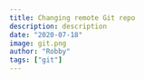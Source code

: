 ```yaml
---
title: Changing remote Git repo
description: description
date: "2020-07-18"
image: git.png
author: "Robby"
tags: ["git"]
---
```

<!---->
<!-- ## List current remote -->
<!---->
<!-- ``` -->
<!-- git remote -v -->
<!-- ``` -->
<!---->
<!-- ## Change remote Git repo -->
<!---->
<!-- ``` -->
<!-- git remote set-url origin git@<your.git.repo.example.com>:<user>/<repository2.git> -->
<!-- ``` -->
<!---->
<!-- ( **NOTE** ) -->
<!---->
<!-- Replace everything inside `<>` with your data and remove the `<>` characters -->
